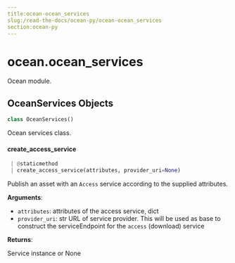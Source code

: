 ```yaml
---
title:ocean-ocean_services
slug:/read-the-docs/ocean-py/ocean-ocean_services
section:ocean-py
---
```

<a name="ocean.ocean_services"></a>
# ocean.ocean\_services

Ocean module.

<a name="ocean.ocean_services.OceanServices"></a>
## OceanServices Objects

```python
class OceanServices()
```

Ocean services class.

<a name="ocean.ocean_services.OceanServices.create_access_service"></a>
#### create\_access\_service

```python
 | @staticmethod
 | create_access_service(attributes, provider_uri=None)
```

Publish an asset with an `Access` service according to the supplied attributes.

**Arguments**:

- `attributes`: attributes of the access service, dict
- `provider_uri`: str URL of service provider. This will be used as base to
construct the serviceEndpoint for the `access` (download) service

**Returns**:

Service instance or None

